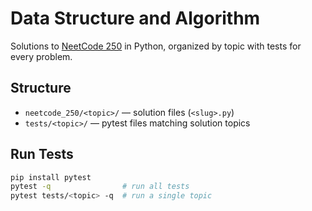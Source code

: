 # Data Structure and Algorithm

Solutions to [NeetCode 250](https://neetcode.io/) in Python, organized by topic with tests for every problem.

## Structure

- `neetcode_250/<topic>/` — solution files (`<slug>.py`)
- `tests/<topic>/` — pytest files matching solution topics

## Run Tests

```bash
pip install pytest
pytest -q                # run all tests
pytest tests/<topic> -q  # run a single topic
